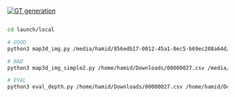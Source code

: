 
[![GT generation](https://colab.research.google.com/assets/colab-badge.svg)](https://colab.research.google.com/github/hamidrezafahimi/depth_pattern_analysis/blob/main/launch/notebook/generate_ground_truth.ipynb)


```bash

cd launch/local

# GOOD
python3 map3d_img.py /media/hamid/856edb17-0012-45a1-8ec5-b69ec208a64d/home/hamid/Downloads/depth_data.csv /media/hamid/Workspace/viot3/bgsub4/outs9/00000001_bgCurve.jpg /media/hamid/Workspace/viot3/data1005/orig/00000001.jpg /home/hamid/w/thing/adaptive_thresh/binary_threshold.png

# BAD
python3 map3d_img_simple2.py /home/hamid/Downloads/00000027.csv /media/hamid/856edb17-0012-45a1-8ec5-b69ec208a64d/home/hamid/pattern.png /media/hamid/856edb17-0012-45a1-8ec5-b69ec208a64d/home/hamid/fasdfdf.png /home/hamid/binary_threshold.png

# EVAL
python3 eval_depth.py /home/hamid/Downloads/00000027.csv /home/hamid/Downloads/interpolated_depth_row201plus.csv
```